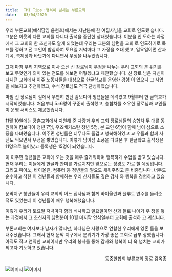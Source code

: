```yaml
---
title:  TMI Tips：행복이 넘치는 부론교회
date:   03/04/2020
---
```


우리 부론교회(예식담임 윤현호)에서는 지난봄에 한 여집사님을 교회로 인도했
습니다. 그분은 이웃의 다른 교회를 다니다 출석을 중단한 상태였습니다. 이분을 인
도하는 과정에서 그 교회의 한 초신자도 알게 되었는데 우리는 그분의 남편을 교회
로 인도하기로 목표를 정하고 전 교인이 합심하여 토요일 저녁마다 그 가정을 초대
했고, 일요일이면 산과 계곡, 축제장과 바닷가에 다니면서 우정을 나누었습니다.

그때 마침 우리 지역으로 이사 오신 신 장로님이 우정을 나누는 우리 교회의 분
위기를 보고 무엇인가 의미 있는 전도를 해보면 어떻겠냐고 제안했습니다. 신 장로
님은 자신이 다니던 교회에서 이주 노동자들을 대상으로 한글학교를 운영한 경험
이 있으니 그 사업을 해보자고 추천하였고, 수석 장로님도 적극 찬성하였습니다.

 마침 신 장로님이 길에서 우연히 만난 캄보디아 청년들을 데려왔고 9월부터 한
글학교가 시작되었습니다. 처음부터 5~6명이 꾸준히 출석했고, 승합차를 소유한
장로님과 교인들이 운행 서비스도 제공했습니다.

11월 10일에는 궁촌교회에서 지원해 준 차량과 우리 교회 장로님들의 승합차 두
대를 동원하여 캄보디아 청년 7명, 우즈베키스탄 청년 5명, 본 교인 6명이 함께 남이
섬으로 소풍을 다녀왔습니다. 이주민 청년들은 너무나도 즐겁고 행복해하였고 교
우들과 함께 사진도 찍으면서 우정을 쌓았습니다. 이렇게 남이섬 소풍을 다녀온 후
한글학교 출석생은 11명으로 늘어났고 등록생은 15명이 되었습니다.

 이 이주민 청년들은 교회에 오는 것을 매우 즐거워하며 행복하게 수업을 받고
있습니다. 현재 우리는 이들에게 한글과 찬미를 가르치지만 앞으로는 성경도 가르
칠 예정입니다. 그리고 피아노, 바이올린, 컴퓨터 등 청년들의 필요도 채워주려고 준
비중입니다. 너무도 순수하고 착한 이 청년들과 함께하는 우리 신자들도 깊은 감사
와 행복을 경험하고 있습니다.

문막지구 청년들이 우리 교회의 어느 집사님과 함께 바이올린과 플루트 연주를
들려준 적도 있었는데 이 청년들이 매우 행복해했습니다.

이렇게 우리가 토요일 저녁마다 함께 식사하고 일요일이면 산과 들로 나아가 우
정을 쌓는 과정에서 그 초신자의 남편분이 10월 마지막 안식일부터 교회에 출석하
고 계십니다.

부론교회는 여자보다 남자가 많지만, 하나님은 사랑으로 연합한 우리에게 영혼
들을 보내주셨습니다. 그래서 현재 문막 지구에서 분위기가 가장 좋은 교회로 급부
상했습니다. 아직도 작고 연약한 교회이지만 우리의 봉사를 통해 감사와 행복이 더
욱 넘치는 교회가 되고자 기도하고 있습니다.

<p style="text-align: right">동중한합회 부론교회 장로 김옥종</p>

<img src="https://sabbath-school-stage.adventech.io/api/v1/ko/quarterlies/2020-02/lessons/01/days/img01.jpg" style="max-width:100%" alt="이미지" />

<img src="https://sabbath-school-stage.adventech.io/api/v1/ko/quarterlies/2020-02/lessons/01/days/img02.jpg" style="max-width:100%" alt="이미지" />
